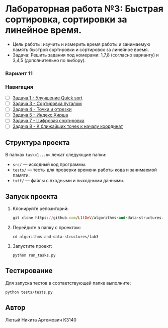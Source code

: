 # Лабораторная работа №3: Быстрая сортировка, сортировки за линейное время.
- Цель работы: изучить и измерить время работы и занимаемую память быстрой сортировки и сортировок за линейное время.
- Задача: Решить задания под номерами: 1,7,8 (согласно варианту) и 3,4,5 (дополнительно по выбору).
### Вариант 11

### Навигация
- [ ] [Задача 1 - Улучшение Quick sort ](task1)
- [ ] [Задача 3 - Сортировка пугалом ](task3)
- [ ] [Задача 4 - Точки и отрезки ](task4)
- [ ] [Задача 5 - Индекс Хирша ](task5)
- [ ] [Задача 7 - Цифровая сортировка ](task7)
- [ ] [Задача 8 - K ближайших точек к началу координат ](task8)
## Структура проекта
В папках `task<1...n>` лежат следующие папки:
- `src/` — исходный код программы.
- `tests/` — тесты для проверки времени работы кода и занимаемой памяти.
- `txtf/` — файлы с входными и выходными данными.
## Запуск проекта
1. Клонируйте репозиторий:
   ```rb
   git clone https://github.com/L1tDeV/algorithms-and-data-structures.git
   ```
2. Перейдите в папку с проектом:
   ```
   cd algorithms-and-data-structures/lab3
   ```
3. Запустите проект:
   ```
   python run_tasks.py
   ```
## Тестирование
Для запуска тестов в соответствующей папке выполните:
   ```
   python tests/tests.py
   ```
## Автор
Лютый Никита Артемович К3140
